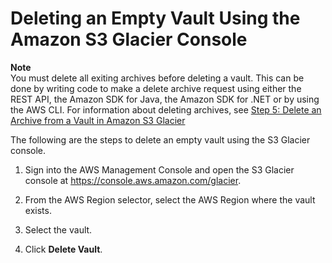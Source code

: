 # Deleting an Empty Vault Using the Amazon S3 Glacier Console<a name="deleting-vaults-console"></a>

**Note**  
You must delete all exiting archives before deleting a vault\. This can be done by writing code to make a delete archive request using either the REST API, the Amazon SDK for Java, the Amazon SDK for \.NET or by using the AWS CLI\. For information about deleting archives, see [Step 5: Delete an Archive from a Vault in Amazon S3 Glacier](getting-started-delete-archive.md)

The following are the steps to delete an empty vault using the S3 Glacier console\.

1. Sign into the AWS Management Console and open the S3 Glacier console at [https://console\.aws\.amazon\.com/glacier](https://console.aws.amazon.com/glacier)\.

1. From the AWS Region selector, select the AWS Region where the vault exists\.

1. Select the vault\. 

1. Click **Delete Vault**\. 